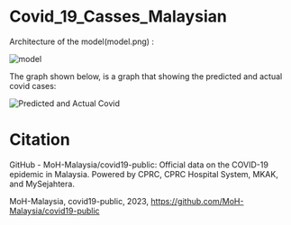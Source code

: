 # Covid_19_Casses_Malaysian
 
Architecture of the model(model.png) :

![model](https://user-images.githubusercontent.com/88734356/211263445-7fbf3573-a4fc-40da-a94b-2c8f69594517.png)

The graph shown below, is a graph that showing the predicted and actual covid cases:

![Predicted and Actual Covid](https://user-images.githubusercontent.com/88734356/211267140-94f7e3f8-8994-49c9-92ee-ebed2b43ec1a.png)

# Citation

GitHub - MoH-Malaysia/covid19-public: Official data on the COVID-19 epidemic in Malaysia. Powered by CPRC, CPRC Hospital System, MKAK, and MySejahtera.

 MoH-Malaysia, covid19-public, 2023, https://github.com/MoH-Malaysia/covid19-public
